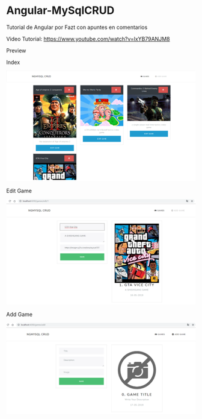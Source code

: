 # Angular-MySqlCRUD
Tutorial de Angular por Fazt con apuntes en comentarios

Video Tutorial: https://www.youtube.com/watch?v=lxYB79ANJM8

Preview

Index

<img src="https://github.com/cesarazocar/Angular-MySqlCRUD/blob/master/gameslist.png" width="650" title="Angular MysqlCRUDe" alt="Angular MysqlCRUD">

Edit Game

<img src="https://github.com/cesarazocar/Angular-MySqlCRUD/blob/master/editgame.png" width="650" title="Angular MysqlCRUDe" alt="Angular MysqlCRUD">

Add Game

<img src="https://github.com/cesarazocar/Angular-MySqlCRUD/blob/master/savegame.png" width="650" title="Angular MysqlCRUDe" alt="Angular MysqlCRUD">
